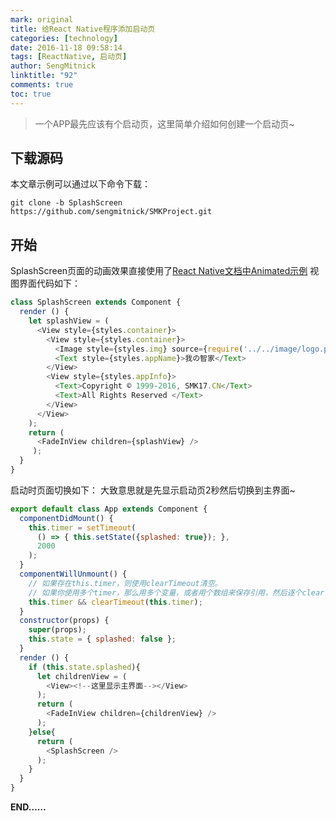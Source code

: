 ```yaml
---
mark: original
title: 给React Native程序添加启动页
categories: [technology]
date: 2016-11-18 09:58:14
tags: [ReactNative, 启动页]
author: SengMitnick
linktitle: "92"
comments: true
toc: true
---
```

> 一个APP最先应该有个启动页，这里简单介绍如何创建一个启动页~

## 下载源码
本文章示例可以通过以下命令下载：<!--more-->

~~~ shell
git clone -b SplashScreen https://github.com/sengmitnick/SMKProject.git
~~~

## 开始
SplashScreen页面的动画效果直接使用了[React Native文档中Animated示例](http://reactnative.cn/docs/0.37/animated.html#content)
视图界面代码如下：
~~~ javascript
class SplashScreen extends Component {
  render () {
    let splashView = (
      <View style={styles.container}>
        <View style={styles.container}>
          <Image style={styles.img} source={require('../../image/logo.png')}/>
          <Text style={styles.appName}>我の智家</Text>
        </View>
        <View style={styles.appInfo}>
          <Text>Copyright © 1999-2016, SMK17.CN</Text>
          <Text>All Rights Reserved </Text>
        </View>
      </View>
    );
    return (
      <FadeInView children={splashView} />
     );
  }
}
~~~

启动时页面切换如下：
大致意思就是先显示启动页2秒然后切换到主界面~
~~~ javascript
export default class App extends Component {
  componentDidMount() {
    this.timer = setTimeout(
      () => { this.setState({splashed: true}); },
      2000
    );
  }
  componentWillUnmount() {
    // 如果存在this.timer，则使用clearTimeout清空。
    // 如果你使用多个timer，那么用多个变量，或者用个数组来保存引用，然后逐个clear
    this.timer && clearTimeout(this.timer);
  }
  constructor(props) {
    super(props);
    this.state = { splashed: false };
  }
  render () {
    if (this.state.splashed){
      let childrenView = (
      	<View><!--这里显示主界面--></View>
      );
      return (
        <FadeInView children={childrenView} />
      );
    }else{
      return (
        <SplashScreen />
      );
    }
  }
}
~~~

**END……**